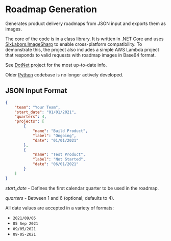 # Roadmap Generation

Generates product delivery roadmaps from JSON input and exports them as images.

The core of the code is in a class library. It is written in .NET Core and uses [SixLabors.ImageSharp](https://docs.sixlabors.com/index.html) to enable cross-platform compatibility. To demonstrate this, the project also includes a simple AWS Lambda project that responds to valid requests with roadmap images in Base64 format.

See [DotNet](https://github.com/fugro/AutoTimeLiner/tree/main/DotNet) project for the most up-to-date info.

Older [Python](https://github.com/fugro/AutoTimeLiner/blob/main/AutoTimeLiner) codebase is no longer actively developed.

## JSON Input Format

```json
{
    "team": "Your Team",
    "start_date": "01/01/2021",
    "quarters": 4,
    "projects": [
        {
            "name": "Build Product",
            "label": "Ongoing",
            "date": "01/01/2021"
        },
        {
            "name": "Test Product",
            "label": "Not Started",
            "date": "06/01/2021"
        }
    ]
}
```

*start_date* - Defines the first calendar quarter to be used in the roadmap.

*quarters* - Between 1 and 6 (optional; defaults to 4).

All date values are accepted in a variety of formats:
* `2021/09/05`
* `05 Sep 2021`
* `09/05/2021`
* `09-05-2021`
